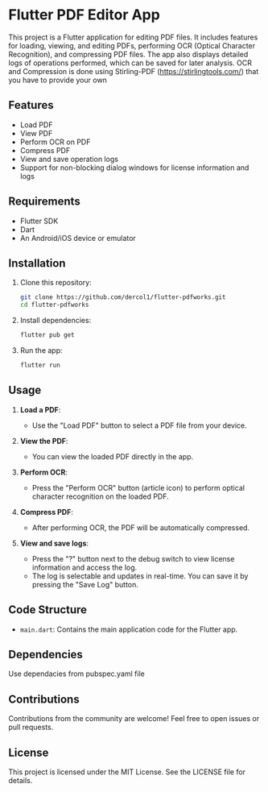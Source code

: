 # Flutter PDF Editor App

This project is a Flutter application for editing PDF files. It includes features for loading, viewing, and editing PDFs, performing OCR (Optical Character Recognition), and compressing PDF files. The app also displays detailed logs of operations performed, which can be saved for later analysis.
OCR and Compression is done using Stirling-PDF (https://stirlingtools.com/) that you have to provide your own

## Features

- Load PDF
- View PDF
- Perform OCR on PDF
- Compress PDF
- View and save operation logs
- Support for non-blocking dialog windows for license information and logs

## Requirements

- Flutter SDK
- Dart
- An Android/iOS device or emulator

## Installation

1. Clone this repository:

    ```sh
    git clone https://github.com/dercol1/flutter-pdfworks.git
    cd flutter-pdfworks
    ```

2. Install dependencies:

    ```sh
    flutter pub get
    ```

3. Run the app:

    ```sh
    flutter run
    ```

## Usage

1. **Load a PDF**:
   - Use the "Load PDF" button to select a PDF file from your device.

2. **View the PDF**:
   - You can view the loaded PDF directly in the app.

3. **Perform OCR**:
   - Press the "Perform OCR" button (article icon) to perform optical character recognition on the loaded PDF.

4. **Compress PDF**:
   - After performing OCR, the PDF will be automatically compressed.

5. **View and save logs**:
   - Press the "?" button next to the debug switch to view license information and access the log.
   - The log is selectable and updates in real-time. You can save it by pressing the "Save Log" button.

## Code Structure

- `main.dart`: Contains the main application code for the Flutter app.

## Dependencies

Use dependacies from pubspec.yaml file

## Contributions

Contributions from the community are welcome! Feel free to open issues or pull requests.

## License

This project is licensed under the MIT License. See the LICENSE file for details.
